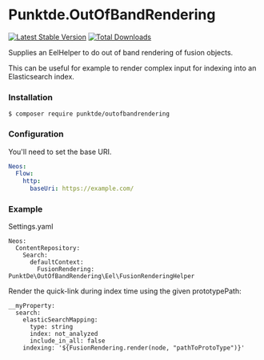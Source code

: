 # Punktde.OutOfBandRendering

[![Latest Stable Version](https://poser.pugx.org/punktde/outofbandrendering/v/stable)](https://packagist.org/packages/punktde/outofbandrendering) [![Total Downloads](https://poser.pugx.org/punktde/outofbandrendering/downloads)](https://packagist.org/packages/punktde/outofbandrendering)

Supplies an EelHelper to do out of band rendering of fusion objects.

This can be useful for example to render complex input for indexing into an Elasticsearch index. 

### Installation

```
$ composer require punktde/outofbandrendering
```

### Configuration

You'll need to set the base URI.

```yaml
Neos:
  Flow:
    http:
      baseUri: https://example.com/
```

### Example

Settings.yaml

    Neos:
      ContentRepository:
        Search:
          defaultContext:
            FusionRendering: PunktDe\OutOfBandRendering\Eel\FusionRenderingHelper


Render the quick-link during index time using the given prototypePath:

    __myProperty:
      search:
        elasticSearchMapping:
          type: string
          index: not_analyzed
          include_in_all: false
        indexing: '${FusionRendering.render(node, "pathToProtoType")}'
